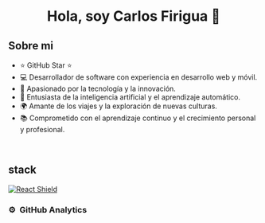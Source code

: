 <div align="center">
<h1 align="center">Hola, soy Carlos Firigua</a> 👋</h1>
</div>

## Sobre mi
- ⭐ GitHub Star ⭐
- 💻 Desarrollador de software con experiencia en desarrollo web y móvil.
- 🚀 Apasionado por la tecnología y la innovación.
- 🤖 Entusiasta de la inteligencia artificial y el aprendizaje automático.
- 🌍 Amante de los viajes y la exploración de nuevas culturas.
- 📚 Comprometido con el aprendizaje continuo y el crecimiento personal y profesional.
<br>

## stack
[![React Shield](https://img.shields.io/badge/-React-blue?style=for-the-badge&logo=react)](https://reactjs.org/)
### ⚙️ &nbsp;GitHub Analytics

<p align="center">

</p>
